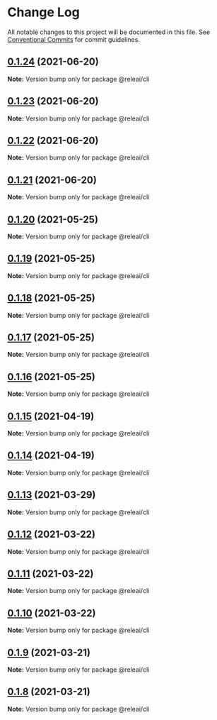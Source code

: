 # Change Log

All notable changes to this project will be documented in this file.
See [Conventional Commits](https://conventionalcommits.org) for commit guidelines.

## [0.1.24](https://github.com/rele-ai/cli/compare/v0.1.23...v0.1.24) (2021-06-20)

**Note:** Version bump only for package @releai/cli





## [0.1.23](https://github.com/rele-ai/cli/compare/v0.1.22...v0.1.23) (2021-06-20)

**Note:** Version bump only for package @releai/cli





## [0.1.22](https://github.com/rele-ai/cli/compare/v0.1.21...v0.1.22) (2021-06-20)

**Note:** Version bump only for package @releai/cli





## [0.1.21](https://github.com/rele-ai/cli/compare/v0.1.20...v0.1.21) (2021-06-20)

**Note:** Version bump only for package @releai/cli





## [0.1.20](https://github.com/rele-ai/cli/compare/v0.1.19...v0.1.20) (2021-05-25)

**Note:** Version bump only for package @releai/cli





## [0.1.19](https://github.com/rele-ai/cli/compare/v0.1.18...v0.1.19) (2021-05-25)

**Note:** Version bump only for package @releai/cli





## [0.1.18](https://github.com/rele-ai/cli/compare/v0.1.17...v0.1.18) (2021-05-25)

**Note:** Version bump only for package @releai/cli





## [0.1.17](https://github.com/rele-ai/cli/compare/v0.1.16...v0.1.17) (2021-05-25)

**Note:** Version bump only for package @releai/cli





## [0.1.16](https://github.com/rele-ai/cli/compare/v0.1.15...v0.1.16) (2021-05-25)

**Note:** Version bump only for package @releai/cli





## [0.1.15](https://github.com/rele-ai/cli/compare/v0.1.14...v0.1.15) (2021-04-19)

**Note:** Version bump only for package @releai/cli





## [0.1.14](https://github.com/rele-ai/cli/compare/v0.1.13...v0.1.14) (2021-04-19)

**Note:** Version bump only for package @releai/cli





## [0.1.13](https://github.com/rele-ai/cli/compare/v0.1.12...v0.1.13) (2021-03-29)

**Note:** Version bump only for package @releai/cli





## [0.1.12](https://github.com/rele-ai/cli/compare/v0.1.11...v0.1.12) (2021-03-22)

**Note:** Version bump only for package @releai/cli





## [0.1.11](https://github.com/rele-ai/cli/compare/v0.1.10...v0.1.11) (2021-03-22)

**Note:** Version bump only for package @releai/cli





## [0.1.10](https://github.com/rele-ai/cli/compare/v0.1.9...v0.1.10) (2021-03-22)

**Note:** Version bump only for package @releai/cli





## [0.1.9](https://github.com/rele-ai/cli/compare/v0.1.8...v0.1.9) (2021-03-21)

**Note:** Version bump only for package @releai/cli





## [0.1.8](https://github.com/rele-ai/cli/compare/v0.1.5...v0.1.8) (2021-03-21)

**Note:** Version bump only for package @releai/cli
